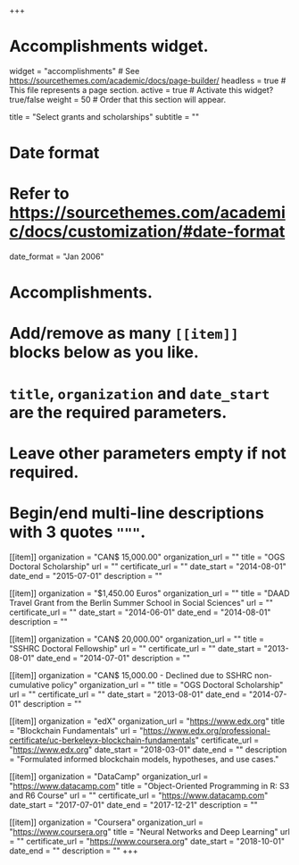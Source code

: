+++
# Accomplishments widget.
widget = "accomplishments"  # See https://sourcethemes.com/academic/docs/page-builder/
headless = true  # This file represents a page section.
active = true  # Activate this widget? true/false
weight = 50  # Order that this section will appear.

title = "Select grants and scholarships"
subtitle = ""

# Date format
#   Refer to https://sourcethemes.com/academic/docs/customization/#date-format
date_format = "Jan 2006"

# Accomplishments.
#   Add/remove as many `[[item]]` blocks below as you like.
#   `title`, `organization` and `date_start` are the required parameters.
#   Leave other parameters empty if not required.
#   Begin/end multi-line descriptions with 3 quotes `"""`.

[[item]]
  organization = "CAN$ 15,000.00"
  organization_url = ""
  title = "OGS Doctoral Scholarship"
  url = ""
  certificate_url = ""
  date_start = "2014-08-01"
  date_end = "2015-07-01"
  description = ""

[[item]]
  organization = "$1,450.00 Euros"
  organization_url = ""
  title = "DAAD Travel Grant from the Berlin Summer School in Social Sciences"
  url = ""
  certificate_url = ""
  date_start = "2014-06-01"
  date_end = "2014-08-01"
  description = ""
  
[[item]]
  organization = "CAN$ 20,000.00"
  organization_url = ""
  title = "SSHRC Doctoral Fellowship"
  url = ""
  certificate_url = ""
  date_start = "2013-08-01"
  date_end = "2014-07-01"
  description = ""

[[item]]
  organization = "CAN$ 15,000.00 - Declined due to SSHRC non-cumulative policy"
  organization_url = ""
  title = "OGS Doctoral Scholarship"
  url = ""
  certificate_url = ""
  date_start = "2013-08-01"
  date_end = "2014-07-01"
  description = ""

[[item]]
  organization = "edX"
  organization_url = "https://www.edx.org"
  title = "Blockchain Fundamentals"
  url = "https://www.edx.org/professional-certificate/uc-berkeleyx-blockchain-fundamentals"
  certificate_url = "https://www.edx.org"
  date_start = "2018-03-01"
  date_end = ""
  description = "Formulated informed blockchain models, hypotheses, and use cases."
  
[[item]]
  organization = "DataCamp"
  organization_url = "https://www.datacamp.com"
  title = "Object-Oriented Programming in R: S3 and R6 Course"
  url = ""
  certificate_url = "https://www.datacamp.com"
  date_start = "2017-07-01"
  date_end = "2017-12-21"
  description = ""
  
  [[item]]
  organization = "Coursera"
  organization_url = "https://www.coursera.org"
  title = "Neural Networks and Deep Learning"
  url = ""
  certificate_url = "https://www.coursera.org"
  date_start = "2018-10-01"
  date_end = ""
  description = ""
+++

